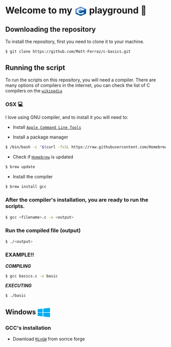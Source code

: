 # Welcome to my <img align="center" alt="c" height="30" width="40" src="https://raw.githubusercontent.com/devicons/devicon/master/icons/c/c-original.svg"> playground 🛝

## Downloading the repository
To install the repository, first you need to clone it to your machine.
```bash
$ git clone https://github.com/Matt-Ferraz/c-basics.git 
```

## Running the script
To run the scripts on this repository, you will need a compiler. 
There are many options of compilers in the internet, you can check the list of C compilers on the [`wikipedia`](https://en.wikipedia.org/wiki/List_of_compilers)

### OSX 💻 
I love using GNU compiler, and to install it you will need to:
 
 - Install [`Apple Command Line Tools`](https://developer.apple.com/download/all/)
 
 - Install a package manager
 ```bash
 $ /bin/bash -c "$(curl -fsSL https://raw.githubusercontent.com/Homebrew/install/HEAD/install.sh)"
 ```
 
 - Check if [`Homebrew`](https://brew.sh/) is updated
 ```bash
 $ brew update
 ```
 
 - Install the compiler
 ```bash
 $ brew install gcc
 ```
### After the compiler's installation, you are ready to run the scripts.
 ```bash
 $ gcc <filename>.c -o <output>
 ```
### Run the compiled file (output)
 ```bash
 $ ./<output>
 ```
 
### EXAMPLE!!
 **_COMPILING_**
 ```bash
 $ gcc basics.c -o basic
 ```
 **_EXECUTING_**
 ```bash
 $ ./basic
 ```

## Windows <img align="center" alt="c" height="30" width="40" src="https://raw.githubusercontent.com/devicons/devicon/master/icons/windows8/windows8-original.svg"> 
 ### GCC's installation
  - Download [`MinGW`](https://sourceforge.net/projects/mingw/files/Installer/mingw-get-setup.exe/download) from sorrce forge
